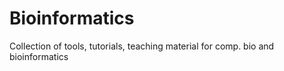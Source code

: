# Bioinformatics
Collection of tools, tutorials, teaching material for comp. bio and bioinformatics
